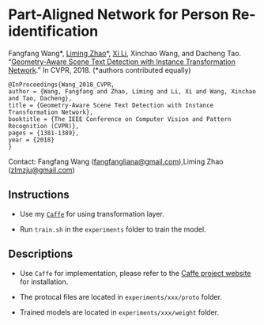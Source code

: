 # Part-Aligned Network for Person Re-identification

Fangfang Wang*, [Liming Zhao](http://www.zhaoliming.net)*, [Xi Li](http://mypage.zju.edu.cn/xilics), Xinchao Wang, and Dacheng Tao. “[Geometry-Aware Scene Text Detection with Instance Transformation Network](http://openaccess.thecvf.com/content_cvpr_2018/html/Wang_Geometry-Aware_Scene_Text_CVPR_2018_paper.html).” In CVPR, 2018. (*authors contributed equally)



```
@InProceedings{Wang_2018_CVPR,
author = {Wang, Fangfang and Zhao, Liming and Li, Xi and Wang, Xinchao and Tao, Dacheng},
title = {Geometry-Aware Scene Text Detection with Instance Transformation Network},
booktitle = {The IEEE Conference on Computer Vision and Pattern Recognition (CVPR)},
pages = {1381-1389},
year = {2018}
}
```

Contact: Fangfang Wang (fangfangliana@gmail.com),Liming Zhao (zlmzju@gmail.com)

## Instructions

- Use my [`Caffe`](https://github.com/zlmzju/caffe/tree/itn) for using transformation layer.

- Run `train.sh` in the `experiments` folder to train the model.


## Descriptions

- Use `Caffe` for implementation, please refer to the [Caffe project website](http://caffe.berkeleyvision.org/) for installation.

- The protocal files are located in `experiments/xxx/proto` folder.

- Trained models are located in `experiments/xxx/weight` folder.